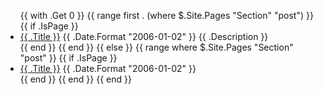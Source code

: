 <ul class="posts">
    {{ with .Get 0 }}
        {{ range first . (where $.Site.Pages "Section" "post") }}
            {{ if .IsPage }}
                <li>
                    <a href="{{ .Permalink }}" class="font-medium">{{ .Title }}</a>
                    <span>{{ .Date.Format "2006-01-02" }}</span>
                    <span>{{ .Description }}</span>
                </li>
            {{ end }}
        {{ end }}
    {{ else }}
        {{ range where $.Site.Pages "Section" "post" }}
            {{ if .IsPage }}
                <li>
                    <a href="{{ .Permalink }}" class="font-medium">{{ .Title }}</a>
                    <span>{{ .Date.Format "2006-01-02" }}</span>
                </li>
            {{ end }}
        {{ end }}
    {{ end }}
</ul>